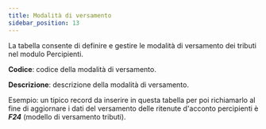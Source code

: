 ```yaml
---
title: Modalità di versamento
sidebar_position: 13
---
```


La tabella consente di definire e gestire le modalità di versamento dei tributi nel modulo Percipienti.

**Codice**: codice della modalità di versamento.

**Descrizione**: descrizione della modalità di versamento.

Esempio: un tipico record da inserire in questa tabella per poi richiamarlo al fine di aggiornare i dati del versamento delle ritenute d'acconto percipienti è ***F24*** (modello di versamento tributi).







